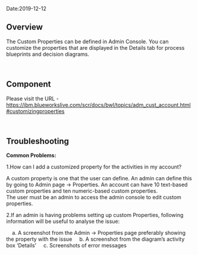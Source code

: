 Date:2019-12-12

## Overview 

The Custom Properties can be defined in Admin Console. You can customize the properties that are displayed in the Details tab for process blueprints and decision diagrams. 

&nbsp;
## Component

Please visit the URL - https://ibm.blueworkslive.com/scr/docs/bwl/topics/adm_cust_account.html#customizingproperties

&nbsp;
## Troubleshooting 

**Common Problems:** 

1.How can I add a customized property for the activities in my account? 

 A custom property is one that the user can define. An admin can define this by going to Admin page -> Properties.  An account can have 10 text-based custom properties and ten numeric-based custom properties.  
The user must be an admin to access the admin console to edit custom properties. 

2.If an admin is having problems setting up custom Properties, following information will be useful to analyse the issue: 

&nbsp;&nbsp;&nbsp;&nbsp;a. A screenshot from the Admin -> Properties page preferably showing the property with the issue 
&nbsp;&nbsp;&nbsp;&nbsp;b. A screenshot from the diagram’s activity box ‘Details’ 
&nbsp;&nbsp;&nbsp;&nbsp;c. Screenshots of error messages 
